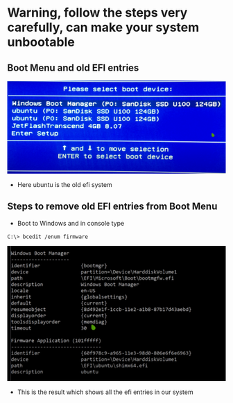 # Warning, follow the steps very carefully, can make your system unbootable

## Boot Menu and old EFI entries

![oldefi](oldefi.png)

- Here ubuntu is the old efi system

## Steps to remove old EFI entries from Boot Menu

- Boot to Windows and in console type

```console
C:\> bcedit /enum firmware
```

![efi](efi.png)

- This is the result which shows all the efi entries in our system


